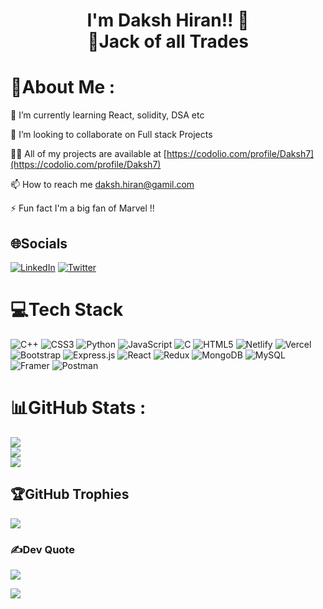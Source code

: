 # <div align="center" >I'm Daksh Hiran!! 🚀<br>👾Jack of all Trades</div>

# 💫About Me :
🌱 I’m currently learning React, solidity, DSA etc

 👯 I’m looking to collaborate on Full stack Projects

 👨‍💻 All of my projects are available at [https://codolio.com/profile/Daksh7](https://codolio.com/profile/Daksh7)

 📫 How to reach me daksh.hiran@gamil.com

 ⚡ Fun fact I'm a big fan of Marvel !!

## 🌐Socials
[![LinkedIn](https://img.shields.io/badge/LinkedIn-%230077B5.svg?logo=linkedin&logoColor=white)](https://linkedin.com/in/daksh-hiran) [![Twitter](https://img.shields.io/badge/Twitter-%231DA1F2.svg?logo=Twitter&logoColor=white)](https://twitter.com/DakshHiran7) 

# 💻Tech Stack
![C++](https://img.shields.io/badge/c++-%2300599C.svg?style=for-the-badge&logo=c%2B%2B&logoColor=white) ![CSS3](https://img.shields.io/badge/css3-%231572B6.svg?style=for-the-badge&logo=css3&logoColor=white) ![Python](https://img.shields.io/badge/python-3670A0?style=for-the-badge&logo=python&logoColor=ffdd54) ![JavaScript](https://img.shields.io/badge/javascript-%23323330.svg?style=for-the-badge&logo=javascript&logoColor=%23F7DF1E) ![C](https://img.shields.io/badge/c-%2300599C.svg?style=for-the-badge&logo=c&logoColor=white) ![HTML5](https://img.shields.io/badge/html5-%23E34F26.svg?style=for-the-badge&logo=html5&logoColor=white) ![Netlify](https://img.shields.io/badge/netlify-%23000000.svg?style=for-the-badge&logo=netlify&logoColor=#00C7B7) ![Vercel](https://img.shields.io/badge/vercel-%23000000.svg?style=for-the-badge&logo=vercel&logoColor=white) ![Bootstrap](https://img.shields.io/badge/bootstrap-%23563D7C.svg?style=for-the-badge&logo=bootstrap&logoColor=white) ![Express.js](https://img.shields.io/badge/express.js-%23404d59.svg?style=for-the-badge&logo=express&logoColor=%2361DAFB) ![React](https://img.shields.io/badge/react-%2320232a.svg?style=for-the-badge&logo=react&logoColor=%2361DAFB) ![Redux](https://img.shields.io/badge/redux-%23593d88.svg?style=for-the-badge&logo=redux&logoColor=white) ![MongoDB](https://img.shields.io/badge/MongoDB-%234ea94b.svg?style=for-the-badge&logo=mongodb&logoColor=white) ![MySQL](https://img.shields.io/badge/mysql-%2300f.svg?style=for-the-badge&logo=mysql&logoColor=white) ![Framer](https://img.shields.io/badge/Framer-black?style=for-the-badge&logo=framer&logoColor=blue) ![Postman](https://img.shields.io/badge/Postman-FF6C37?style=for-the-badge&logo=postman&logoColor=white)
# 📊GitHub Stats :
   ![](https://github-readme-stats.vercel.app/api?username=Dakshx07&theme=blue-green&hide_border=false&include_all_commits=true&count_private=false)<br/>
![](https://github-readme-streak-stats.herokuapp.com/?user=Dakshx07&theme=blue-green&hide_border=false)<br/>
![](https://github-readme-stats.vercel.app/api/top-langs/?username=Dakshx07&theme=blue-green&hide_border=false&include_all_commits=true&count_private=false&layout=compact)

## 🏆GitHub Trophies
![](https://github-trophies.vercel.app/?username=Dakshx07&theme=darkhub&no-frame=false&no-bg=false&margin-w=4)

### ✍️Dev Quote
![](https://quotes-github-readme.vercel.app/api?type=horizontal&theme=tokyonight)


[![](https://visitcount.itsvg.in/api?id=Dakshx07&icon=8&color=0)](https://visitcount.itsvg.in)

